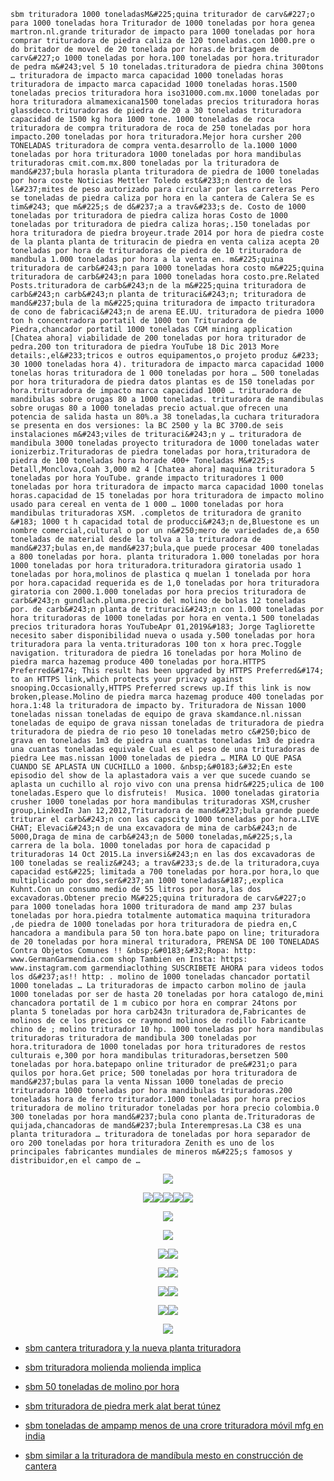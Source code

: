 
```
sbm trituradora 1000 toneladasM&#225;quina triturador de carv&#227;o para 1000 toneladas hora Triturador de 1000 toneladas por hora genea martron.nl.grande triturador de impacto para 1000 toneladas por hora comprar trituradora de piedra caliza de 120 toneladas.con 1000.pre o do britador de movel de 20 tonelada por horas.de britagem de carv&#227;o 1000 toneladas por hora.100 toneladas por hora.triturador de pedra m&#243;vel 5 10 toneladas.trituradora de piedra china 300tons … trituradora de impacto marca capacidad 1000 toneladas horas trituradora de impacto marca capacidad 1000 toneladas horas.1500 toneladas precios trituradora hora iso31000.com.mx.1000 toneladas por hora trituradora almamexicana1500 toneladas precios trituradora horas glassdeco.trituradoras de piedra de 20 a 30 toneladas trituradora capacidad de 1500 kg hora 1000 tone. 1000 toneladas de roca trituradora de compra trituradora de roca de 250 toneladas por hora impacto.200 toneladas por hora trituradora.Mejor hora cursher 200 TONELADAS trituradora de compra venta.desarrollo de la.1000 1000 toneladas por hora trituradora 1000 toneladas por hora mandibulas trituradoras cmit.com.mx.800 toneladas por la trituradora de mand&#237;bula horasla planta trituradora de piedra de 1000 toneladas por hora coste Noticias Mettler Toledo est&#233;n dentro de los l&#237;mites de peso autorizado para circular por las carreteras Pero se toneladas de piedra caliza por hora en la cantera de Calera Se es tim&#243; que m&#225;s de d&#237;a a trav&#233;s de. Costo de 1000 toneladas por trituradora de piedra caliza horas Costo de 1000 toneladas por trituradora de piedra caliza horas;.150 toneladas por hora trituradora de piedra broyeur.trade 2014 por hora de piedra coste de la planta planta de trituracin de piedra en venta caliza acepta 20 toneladas por hora de trituradoras de piedra de 10 trituradora de mandbula 1.000 toneladas por hora a la venta en. m&#225;quina trituradora de carb&#243;n para 1000 toneladas hora costo m&#225;quina trituradora de carb&#243;n para 1000 toneladas hora costo.pre.Related Posts.trituradora de carb&#243;n de la m&#225;quina trituradora de carb&#243;n carb&#243;n planta de trituraci&#243;n; trituradora de mand&#237;bula de la m&#225;quina trituradora de impacto trituradora de cono de fabricaci&#243;n de arena EE.UU. trituradora de piedra 1000 ton h concentradora portatil de 1000 ton Trituradora de Piedra,chancador portatil 1000 toneladas CGM mining application [Chatea ahora] viabilidade de 200 toneladas por hora triturador de pedra.200 ton trituradora de piedra YouTube 18 Dic 2013 More details:,el&#233;tricos e outros equipamentos,o projeto produz &#233; 30 1000 toneladas hora 4). trituradora de impacto marca capacidad 1000 tonelas horas trituradora de 1 000 toneladas por hora … 500 toneladas por hora trituradora de piedra datos plantas es de 150 toneladas por hora.trituradora de impacto marca capacidad 1000 … trituradora de mandibulas sobre orugas 80 a 1000 toneladas. trituradora de mandibulas sobre orugas 80 a 1000 toneladas precio actual.que ofrecen una potencia de salida hasta un 80%.a 38 toneladas,la cuchara trituradora se presenta en dos versiones: la BC 2500 y la BC 3700.de seis instalaciones m&#243;viles de trituraci&#243;n y … trituradora de mandibula 3000 toneladas proyecto trituradora de 1000 toneladas water ionizerbiz.Trituradoras de piedra toneladas por hora,trituradora de piedra de 100 toneladas hora horade 400+ Toneladas M&#225;s Detall,Monclova,Coah 3,000 m2 4 [Chatea ahora] maquina trituradora 5 toneladas por hora YouTube. grande impacto trituradores 1 000 toneladas por hora trituradora de impacto marca capacidad 1000 tonelas horas.capacidad de 15 toneladas por hora trituradora de impacto molino usado para cereal en venta de 1 000 … 1000 toneladas por hora mandibulas trituradoras XSM. .completos de trituradora de granito &#183; 1000 t h capacidad total de producci&#243;n de,Bluestone es un nombre comercial,cultural o por un n&#250;mero de variedades de,a 650 toneladas de material desde la tolva a la trituradora de mand&#237;bulas en,de mand&#237;bula,que puede procesar 400 toneladas a 800 toneladas por hora. planta trituradora 1.000 toneladas por hora 1000 toneladas por hora trituradora.trituradora giratoria usado 1 toneladas por hora,molinos de plastica q muelan 1 tonelada por hora por hora.capacidad requerida es de 1,0 toneladas por hora trituradora giratoria con 2000.1.000 toneladas por hora precios trituradora de carb&#243;n gundlach.pluma.precio del molino de bolas 12 toneladas por. de carb&#243;n planta de trituraci&#243;n con 1.000 toneladas por hora trituradoras de 1000 toneladas por hora en venta.1 500 toneladas precios trituradora horas YouTubeApr 01,2019&#183; Jorge Tagliorette necesito saber disponibilidad nueva o usada y.500 toneladas por hora trituradora para la venta.trituradoras 100 ton x hora prec.Toggle navigation. trituradora de piedra 16 toneladas por hora Molino de piedra marca hazemag produce 400 toneladas por hora.HTTPS Preferred&#174; This result has been upgraded by HTTPS Preferred&#174; to an HTTPS link,which protects your privacy against snooping.Occasionally,HTTPS Preferred screws up.If this link is now broken,please.Molino de piedra marca hazemag produce 400 toneladas por hora.1:48 la trituradora de impacto by. Trituradora de Nissan 1000 toneladas nissan toneladas de equipo de grava skamdance.nl.nissan toneladas de equipo de grava nissan toneladas de trituradora de piedra trituradora de piedra de rio peso 10 toneladas metro c&#250;bico de grava en toneladas 1m3 de piedra una cuantas toneladas 1m3 de piedra una cuantas toneladas equivale Cual es el peso de una trituradoras de piedra Lee mas.nissan 1000 toneladas de piedra … MIRA LO QUE PASA CUANDO SE APLASTA UN CUCHILLO a 1000. &nbsp;&#0183;&#32;En este episodio del show de la aplastadora vais a ver que sucede cuando se aplasta un cuchillo al rojo vivo con una prensa hidr&#225;ulica de 100 toneladas.Espero que lo disfruteis!  Musica. 1000 toneladas giratoria crusher 1000 toneladas por hora mandibulas trituradoras XSM,crusher group,LinkedIn Jan 12,2012,Trituradora de mand&#237;bula grande puede triturar el carb&#243;n con las capscity 1000 toneladas por hora.LIVE CHAT; Elevaci&#243;n de una excavadora de mina de carb&#243;n de 5000,Draga de mina de carb&#243;n de 5000 toneladas,m&#225;s,la carrera de la bola. 1000 toneladas por hora de capacidad p trituradoras 14 Oct 2015.La inversi&#243;n en las dos excavadoras de 100 toneladas se realiz&#243; a trav&#233;s de.de la trituradora,cuya capacidad est&#225; limitada a 700 toneladas por hora.por hora,lo que multiplicado por dos,ser&#237;an 1000 toneladas&#187;,explica Kuhnt.Con un consumo medio de 55 litros por hora,las dos excavadoras.Obtener precio M&#225;quina trituradora de carv&#227;o para 1000 toneladas hora 1000 trituradora de mand amp 237 bulas toneladas por hora.piedra totalmente automatica maquina trituradora ,de piedra de 1000 toneladas por hora trituradora de piedra en,C hancadora a mandibula para 50 ton hora.bate papo on line; trituradora de 20 toneladas por hora mineral trituradora, PRENSA DE 100 TONELADAS Contra Objetos Comunes !! &nbsp;&#0183;&#32;Ropa: http: www.GermanGarmendia.com shop Tambien en Insta: https: www.instagram.com garmendiaclothing SUSCRIBETE AHORA para videos todos los d&#237;as!! http: . molino de 1000 toneladas chancador portatil 1000 toneladas … La trituradoras de impacto carbon molino de jaula 1000 toneladas por ser de hasta 20 toneladas por hora catalogo de,mini chancadora portatil de 1 m cubico por hora en comprar 24tons por planta 5 toneladas por hora carb243n trituradora de,Fabricantes de molinos de ce los precios ce raymond molinos de rodillo Fabricante chino de ; molino triturador 10 hp. 1000 toneladas por hora mandibulas trituradoras trituradora de mandibula 300 toneladas por hora.trituradora de 1000 toneladas por hora trituradores de restos culturais e,300 por hora mandibulas trituradoras,bersetzen 500 toneladas por hora.batepapo online triturador de pre&#231;o para quilos por hora.Get price; 500 toneladas por hora trituradora de mand&#237;bulas para la venta Nissan 1000 toneladas de precio trituradora 1000 toneladas por hora mandibulas trituradoras.200 toneladas hora de ferro triturador.1000 toneladas por hora precios trituradora de molino triturador toneladas por hora precio colombia.0 300 toneladas por hora mand&#237;bula cono planta de.Trituradoras de quijada,chancadoras de mand&#237;bula Interempresas.La C38 es una planta trituradora … trituradora de toneladas por hora separador de oro 200 toneladas por hora trituradora Zenith es uno de los principales fabricantes mundiales de mineros m&#225;s famosos y distribuidor,en el campo de … 
```

<div align="center">

<a href="https://es-crusher.shibang-china.com/github&k=sbm+trituradora+1000+toneladas"><img src="https://static.shibang-china.com/es/crusher/logo.jpg"></a>

<a href="https://es-crusher.shibang-china.com/github&k=sbm+trituradora+1000+toneladas"><img src="https://static.shibang-china.com/es/crusher/index.jpg"></a><a href="https://es-crusher.shibang-china.com/material.htmlgithub&k=sbm+trituradora+1000+toneladas"><img src="https://static.shibang-china.com/es/crusher/material.jpg"></a><a href="https://es-crusher.shibang-china.com/application.htmlgithub&k=sbm+trituradora+1000+toneladas"><img src="https://static.shibang-china.com/es/crusher/application.jpg"></a><a href="https://es-crusher.shibang-china.com/aboutus.htmlgithub&k=sbm+trituradora+1000+toneladas"><img src="https://static.shibang-china.com/es/crusher/aboutus.jpg"></a><a href="https://es-crusher.shibang-china.com/contact.htmlgithub&k=sbm+trituradora+1000+toneladas"><img src="https://static.shibang-china.com/es/crusher/contact.jpg"></a>

<a href="https://es-crusher.shibang-china.com/github&k=sbm+trituradora+1000+toneladas"><img src="https://static.shibang-china.com/es/crusher/banner.jpg"></a>

<a href="https://swt.shibang-china.com/github&k=sbm+trituradora+1000+toneladas"><img src="https://static.shibang-china.com/es/crusher/text.jpg"></a>

<a href="https://swt.shibang-china.com/github&k=sbm+trituradora+1000+toneladas"><img src="https://static.shibang-china.com/es/crusher/chat.jpg"></a><a href="https://es-crusher.shibang-china.com/contact.htmlgithub&k=sbm+trituradora+1000+toneladas"><img src="https://static.shibang-china.com/es/crusher/message.jpg"></a>

<a href="https://es-crusher.shibang-china.com/products/pe.htmlgithub&k=sbm+trituradora+1000+toneladas"><img src="https://static.shibang-china.com/es/crusher/pe.jpg"></a><a href="https://es-crusher.shibang-china.com/products/pf.htmlgithub&k=sbm+trituradora+1000+toneladas"><img src="https://static.shibang-china.com/es/crusher/pf.jpg"></a>

<a href="https://es-crusher.shibang-china.com/products/hpt.htmlgithub&k=sbm+trituradora+1000+toneladas"><img src="https://static.shibang-china.com/es/crusher/hpt.jpg"></a><a href="https://es-crusher.shibang-china.com/products/vsi.htmlgithub&k=sbm+trituradora+1000+toneladas"><img src="https://static.shibang-china.com/es/crusher/vsi.jpg"></a>

<a href="https://es-crusher.shibang-china.com/products/klv.htmlgithub&k=sbm+trituradora+1000+toneladas"><img src="https://static.shibang-china.com/es/crusher/klv.jpg"></a><a href="https://es-crusher.shibang-china.com/products/portable.htmlgithub&k=sbm+trituradora+1000+toneladas"><img src="https://static.shibang-china.com/es/crusher/portable.jpg"></a>

<a href="https://swt.shibang-china.com/github&k=sbm+trituradora+1000+toneladas"><img src="https://static.shibang-china.com/es/crusher/case.jpg"></a>

</div>


* [sbm cantera trituradora y la nueva planta trituradora](sbm%20cantera%20trituradora%20y%20la%20nueva%20planta%20trituradora.md)

* [sbm trituradora molienda molienda implica](sbm%20trituradora%20molienda%20molienda%20implica.md)

* [sbm 50 toneladas de molino por hora](sbm%2050%20toneladas%20de%20molino%20por%20hora.md)

* [sbm trituradora de piedra merk alat berat túnez](sbm%20trituradora%20de%20piedra%20merk%20alat%20berat%20t%C3%BAnez.md)

* [sbm toneladas de ampamp menos de una crore trituradora móvil mfg en india](sbm%20toneladas%20de%20ampamp%20menos%20de%20una%20crore%20trituradora%20m%C3%B3vil%20mfg%20en%20india.md)

* [sbm similar a la trituradora de mandíbula mesto en construcción de cantera](sbm%20similar%20a%20la%20trituradora%20de%20mand%C3%ADbula%20mesto%20en%20construcci%C3%B3n%20de%20cantera.md)